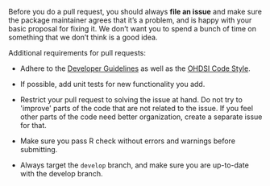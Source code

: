Before you do a pull request, you should always **file an issue** and make sure the package maintainer agrees that it’s a problem, and is happy with your basic proposal for fixing it. We don’t want you to spend a bunch of time on something that we don’t think is a good idea.

Additional requirements for pull requests:

- Adhere to the [Developer Guidelines](https://ohdsi.github.io/Hades/developerGuidelines.html) as well as the [OHDSI Code Style](https://ohdsi.github.io/Hades/codeStyle.html).

- If possible, add unit tests for new functionality you add.

- Restrict your pull request to solving the issue at hand. Do not try to 'improve' parts of the code that are not related to the issue. If you feel other parts of the code need better organization, create a separate issue for that.

- Make sure you pass R check without errors and warnings before submitting.

- Always target the `develop` branch, and make sure you are up-to-date with the develop branch.
